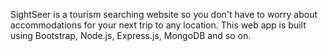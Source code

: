 SightSeer is a tourism searching website so you don't have to worry about accommodations for your next trip to any location. This web app is built using Bootstrap, Node.js, Express.js, MongoDB and so on.